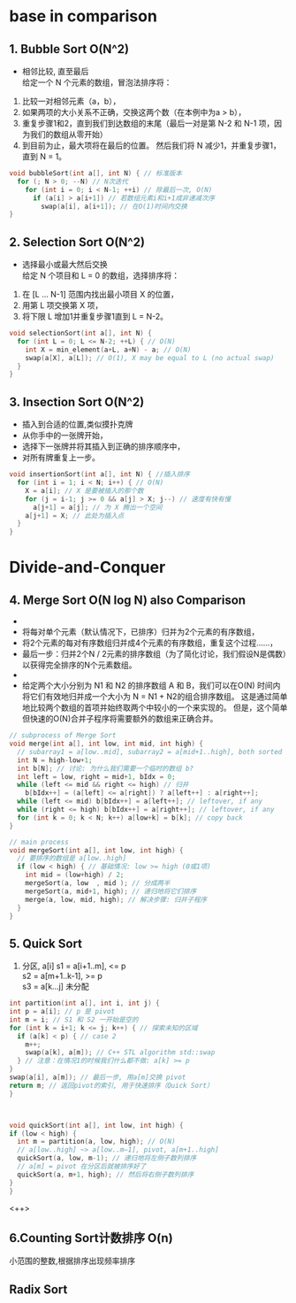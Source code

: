 # base in comparison 
## 1.  Bubble Sort O(N^2)
- 相邻比较, 直至最后  
给定一个 N 个元素的数组，冒泡法排序将：  
1. 比较一对相邻元素（a，b），  
2. 如果两项的大小关系不正确，交换这两个数（在本例中为a > b），  
3. 重复步骤1和2，直到我们到达数组的末尾（最后一对是第 N-2 和 N-1 项，因为我们的数组从零开始）  
4. 到目前为止，最大项将在最后的位置。 然后我们将 N 减少1，并重复步骤1，直到 N = 1。   

```c++
void bubbleSort(int a[], int N) { // 标准版本
  for (; N > 0; --N) // N次迭代
    for (int i = 0; i < N-1; ++i) // 除最后一次, O(N)
      if (a[i] > a[i+1]) // 若数组元素i和i+1成非递减次序
        swap(a[i], a[i+1]); // 在O(1)时间内交换
}
```


## 2. Selection Sort O(N^2)
- 选择最小或最大然后交换    
 给定 N 个项目和 L = 0 的数组，选择排序将：
1. 在 [L ... N-1] 范围内找出最小项目 X 的位置，
2. 用第 L 项交换第 X 项，
3. 将下限 L 增加1并重复步骤1直到 L = N-2。

```c++
void selectionSort(int a[], int N) {
  for (int L = 0; L <= N-2; ++L) { // O(N)
    int X = min_element(a+L, a+N) - a; // O(N)
    swap(a[X], a[L]); // O(1), X may be equal to L (no actual swap)
  }
}
```



## 3. Insection Sort O(N^2)
- 插入到合适的位置,类似摸扑克牌  
- 从你手中的一张牌开始，    
- 选择下一张牌并将其插入到正确的排序顺序中，    
- 对所有牌重复上一步。    
    

```c++
void insertionSort(int a[], int N) { //插入排序
  for (int i = 1; i < N; i++) { // O(N)
    X = a[i]; // X 是要被插入的那个数
    for (j = i-1; j >= 0 && a[j] > X; j--) // 速度有快有慢
      a[j+1] = a[j]; // 为 X 腾出一个空间
    a[j+1] = X; // 此处为插入点
  }
}
```

# Divide-and-Conquer 
## 4. Merge Sort  O(N log N)  also Comparison
- 
- 将每对单个元素（默认情况下，已排序）归并为2个元素的有序数组， 
- 将2个元素的每对有序数组归并成4个元素的有序数组，重复这个过程......，
- 最后一步：归并2个N / 2元素的排序数组（为了简化讨论，我们假设N是偶数）以获得完全排序的N个元素数组。
-
- 给定两个大小分别为 N1 和 N2 的排序数组 A 和 B，我们可以在O(N) 时间内将它们有效地归并成一个大小为 N = N1 + N2的组合排序数组。
这是通过简单地比较两个数组的首项并始终取两个中较小的一个来实现的。 但是，这个简单但快速的O(N)合并子程序将需要额外的数组来正确合并。

```c++
// subprocess of Merge Sort 
void merge(int a[], int low, int mid, int high) {
  // subarray1 = a[low..mid], subarray2 = a[mid+1..high], both sorted
  int N = high-low+1;
  int b[N]; // 讨论: 为什么我们需要一个临时的数组 b?
  int left = low, right = mid+1, bIdx = 0;
  while (left <= mid && right <= high) // 归并
    b[bIdx++] = (a[left] <= a[right]) ? a[left++] : a[right++];
  while (left <= mid) b[bIdx++] = a[left++]; // leftover, if any
  while (right <= high) b[bIdx++] = a[right++]; // leftover, if any
  for (int k = 0; k < N; k++) a[low+k] = b[k]; // copy back
}

// main process 
void mergeSort(int a[], int low, int high) {
  // 要排序的数组是 a[low..high]
  if (low < high) { // 基础情况: low >= high (0或1项)
    int mid = (low+high) / 2;
    mergeSort(a, low  , mid ); // 分成两半
    mergeSort(a, mid+1, high); // 递归地将它们排序
    merge(a, low, mid, high); // 解决步骤: 归并子程序
  }
}
```

## 5. Quick Sort 
1. 分区, a[i]
  s1 = a[i+1..m],  <= p   
  s2 = a[m+1..k-1], >= p    
  s3 = a[k...j]  未分配  

  ```c++
  int partition(int a[], int i, int j) {
  int p = a[i]; // p 是 pivot
  int m = i; // S1 和 S2 一开始是空的
  for (int k = i+1; k <= j; k++) { // 探索未知的区域
    if (a[k] < p) { // case 2
      m++;
      swap(a[k], a[m]); // C++ STL algorithm std::swap
    } // 注意：在情况1的时候我们什么都不做: a[k] >= p
  }
  swap(a[i], a[m]); // 最后一步, 用a[m]交换 pivot
  return m; // 返回pivot的索引, 用于快速排序（Quick Sort）
}



void quickSort(int a[], int low, int high) {
  if (low < high) {
    int m = partition(a, low, high); // O(N)
    // a[low..high] ~> a[low..m–1], pivot, a[m+1..high]
    quickSort(a, low, m-1); // 递归地将左侧子数列排序
    // a[m] = pivot 在分区后就被排序好了
    quickSort(a, m+1, high); // 然后将右侧子数列排序
  }
}
  ```

  <++>

## 6.Counting Sort计数排序 O(n)  
小范围的整数,根据排序出现频率排序  

## Radix Sort
